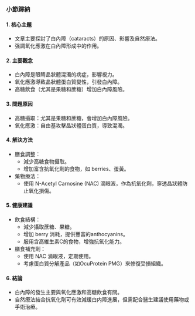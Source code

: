 ### 小節歸納

#### 1. 核心主題
- 文章主要探討了白內障（cataracts）的原因、影響及自然療法。
- 强調氧化應激在白內障形成中的作用。

#### 2. 主要觀念
- 白內障是眼睛晶狀體混濁的病症，影響視力。
- 氧化應激導致晶狀體蛋白質變性，引發白內障。
- 高糖飲食（尤其是果糖和蔗糖）增加白內障風險。

#### 3. 問題原因
- 高糖攝取：尤其是果糖和蔗糖，會增加白內障風險。
- 氧化應激：自由基攻擊晶狀體蛋白質，導致混濁。

#### 4. 解決方法
- 膳食調整：
  - 減少高糖食物攝取。
  - 增加富含抗氧化劑的食物，如 berries、蛋黃。
- 藥物療法：
  - 使用 N-Acetyl Carnosine (NAC) 滴眼液，作為抗氧化劑，穿透晶狀體防止氧化損傷。

#### 5. 健康建議
- 飲食結構：
  - 減少攝取蔗糖、果糖。
  - 增加 berry 消耗，提供豐富的anthocyanins。
  - 服用含高維生素C的食物，增強抗氧化能力。
- 膳食補充劑：
  - 使用 NAC 滴眼液，定期使用。
  - 考慮蛋白質分解產品（如OcuProtein PMG）來修復受損組織。

#### 6. 結論
- 白內障的發生主要與氧化應激和高糖飲食有關。
- 自然療法結合抗氧化劑可有效減缓白内障進展，但需配合醫生建議使用藥物或手術治療。